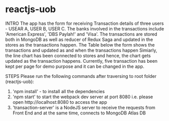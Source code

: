 # reactjs-uob
INTRO
The app has the form for receiving Transaction details of three users - USEAR A, USER B, USER C. The banks involved in the transactions include 'American Express', 'DBS Paylah!' and 'Visa'. 
The transactions are stored both in MongoDB as well as reducer of Redux Saga and updated in the stores as the transactions happen. 
The Table below the form shows the transactions and updated as and when the transactions happen
Simiarly, the line chart has been connected to stores and hence, the chart gets updated as the transaction happens.
Currently, five transaction has been kept per page for demo purpose and it can be changed in the app.

STEPS
Please run the following commands after traversing to root folder (reactjs-uob):
  1. 'npm install' - to install all the dependencies
  2. 'npm start' to start the webpack dev server at port 8080 i.e. please open http://localhost:8080 to access the app
  3. 'transaction-server' is a NodeJS server to receive the requests from Front End and at the same time, connects to MongoDB Atlas DB
